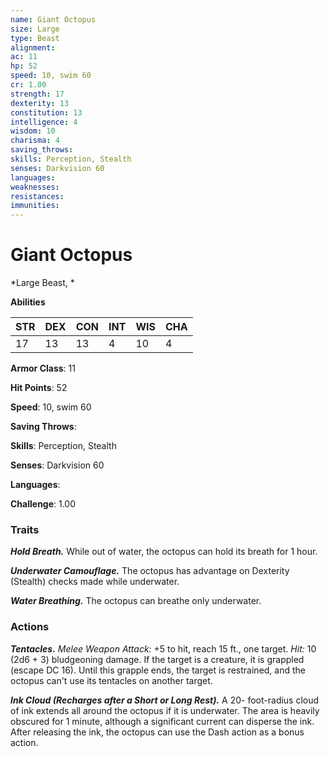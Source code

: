 ```yaml
---
name: Giant Octopus
size: Large
type: Beast
alignment: 
ac: 11
hp: 52
speed: 10, swim 60
cr: 1.00
strength: 17
dexterity: 13
constitution: 13
intelligence: 4
wisdom: 10
charisma: 4
saving_throws: 
skills: Perception, Stealth
senses: Darkvision 60
languages: 
weaknesses:
resistances:
immunities:
---
```


# Giant Octopus

*Large Beast, *

**Abilities**

| STR | DEX | CON | INT | WIS | CHA |
| --- | --- | --- | --- | --- | --- |
| 17 | 13 | 13 | 4 | 10 | 4 |

**Armor Class**: 11

**Hit Points**: 52

**Speed**: 10, swim 60

**Saving Throws**: 

**Skills**: Perception, Stealth

**Senses**: Darkvision 60

**Languages**: 

**Challenge**: 1.00


### Traits
***Hold Breath.*** While out of water, the octopus can hold its breath for 1 hour. 

***Underwater Camouflage.*** The octopus has advantage on Dexterity (Stealth) checks made while underwater.

***Water Breathing.*** The octopus can breathe only underwater.

### Actions
***Tentacles.*** *Melee Weapon Attack:* +5 to hit, reach 15 ft., one target. *Hit:* 10 (2d6 + 3) bludgeoning damage. If the target is a creature, it is grappled (escape DC 16). Until this grapple ends, the target is restrained, and the octopus can't use its tentacles on another target. 

***Ink Cloud (Recharges after a Short or Long Rest).*** A 20- foot-radius cloud of ink extends all around the octopus if it is underwater. The area is heavily obscured for 1 minute, although a significant current can disperse the ink. After releasing the ink, the octopus can use the Dash action as a bonus action.
